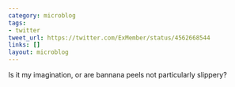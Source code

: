```yaml
---
category: microblog
tags:
- twitter
tweet_url: https://twitter.com/ExMember/status/4562668544
links: []
layout: microblog
---
```

Is it my imagination, or are bannana peels not particularly slippery?
